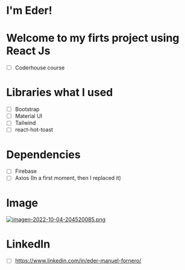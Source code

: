 # I'm Eder!
# Welcome to my firts project using React Js 
- [ ] Coderhouse course 

# Libraries what I used

- [ ] Bootstrap 
- [ ] Material UI 
- [ ] Tailwind 
- [ ] react-hot-toast

# Dependencies

- [ ] Firebase 
- [ ] Axios (In a first moment, then I replaced it)

# Image 

[![imagen-2022-10-04-204520085.png](https://i.postimg.cc/Vkfn6q5f/imagen-2022-10-04-204520085.png)](https://postimg.cc/nCWCSQvg)


# LinkedIn

- [ ] https://www.linkedin.com/in/eder-manuel-fornero/
